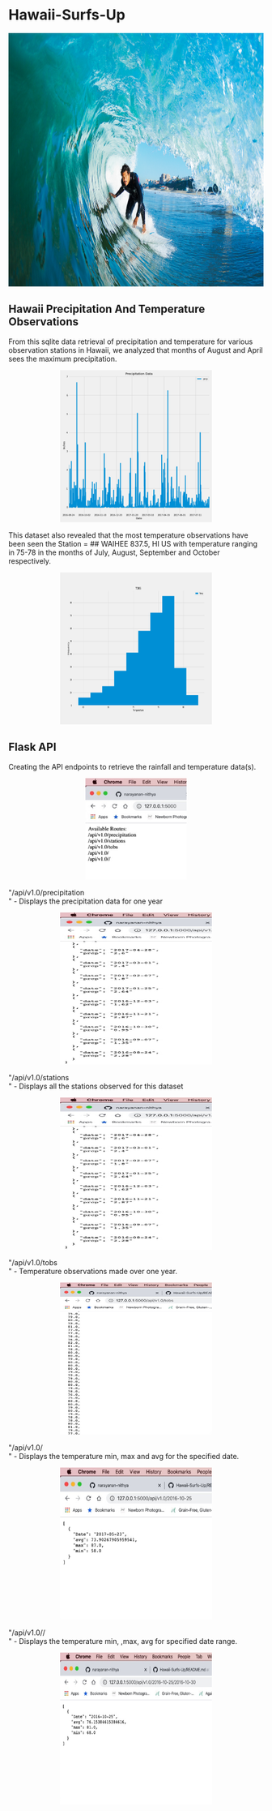 # Hawaii-Surfs-Up
<p align="center">
  <img width="800" height="500" src="https://github.com/narayanan-nithya/Hawaii-Surfs-Up/blob/master/surfs-up.png">
</p>

## Hawaii Precipitation And Temperature Observations
From this sqlite data retrieval of precipitation and temperature for various observation stations in Hawaii, we analyzed that months of August and April sees the maximum precipitation. 

<p align="center">
  <img width="300" height="300" src="https://github.com/narayanan-nithya/Hawaii-Surfs-Up/blob/master/Precipitation%20Graph.png">
</p>

This dataset also revealed that the most temperature observations have been seen the Station = ## WAIHEE 837.5, HI US with temperature ranging in 75-78 in the months of July, August, September and October respectively. 

<p align="center">
  <img width="300" height="300" src="https://github.com/narayanan-nithya/Hawaii-Surfs-Up/blob/master/Station%20Temperature%20Observations.png">
</p>

## Flask API
Creating the API endpoints to retrieve the rainfall and temperature data(s). 

<p align="center">
  <img width="200" height="200" src="https://github.com/narayanan-nithya/Hawaii-Surfs-Up/blob/master/D20486DA-8180-4136-A4A6-01344201C65C_4_5005_c.jpeg">
</p>
        "/api/v1.0/precipitation<br/>" - Displays the precipitation data for one year
<p align="center">
  <img width="300" height="300" src="https://github.com/narayanan-nithya/Hawaii-Surfs-Up/blob/master/102099D5-BA36-4940-A853-BBDE60C720A5_4_5005_c.jpeg">
</p>
        "/api/v1.0/stations<br>" - Displays all the stations observed for this dataset
<p align="center">
  <img width="300" height="300" src="https://github.com/narayanan-nithya/Hawaii-Surfs-Up/blob/master/102099D5-BA36-4940-A853-BBDE60C720A5_4_5005_c.jpeg">
</p>
        "/api/v1.0/tobs<br>" - Temperature observations made over one year. 
<p align="center">
  <img width="300" height="300" src="https://github.com/narayanan-nithya/Hawaii-Surfs-Up/blob/master/03CB4CC6-CBB5-4EA8-86F0-432DFFE68F6B.jpeg">
</p>
        "/api/v1.0/<start><br>" - Displays the temperature min, max and avg for the specified date.
<p align="center">
  <img width="300" height="300" src="https://github.com/narayanan-nithya/Hawaii-Surfs-Up/blob/master/1A98D96B-2321-43BC-B9DA-0E3B15003FDB.jpeg">
</p>
        "/api/v1.0/<start>/<end><br>" - Displays the temperature min, ,max, avg for specified date range. 
<p align="center">
  <img width="300" height="300" src="https://github.com/narayanan-nithya/Hawaii-Surfs-Up/blob/master/40D9A542-539D-4666-9122-9B573B8E3492.jpeg">
</p>
